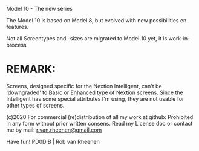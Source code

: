 Model 10 - The new series

The Model 10 is based on Model 8, but evolved with new possibilities en features.

Not all Screentypes and -sizes are migrated to Model 10 yet, it is work-in-process

# REMARK:
Screens, designed specific for the Nextion Intelligent, can't be 'downgraded' to Basic or Enhanced type of Nextion screens. Since the Intelligent has some special attributes I'm using, they are not usable for other types of screens.

(c)2020 For commercial (re)distribution of all my work at github: Prohibited in any form without prior written consens.
Read my License doc or contact me by mail: r.van.rheenen@gmail.com

Have fun! PD0DIB | Rob van Rheenen
